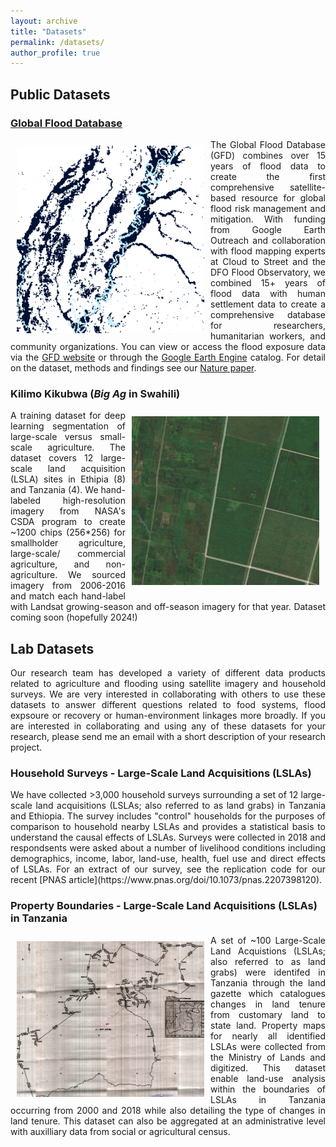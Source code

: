 ```yaml
---
layout: archive
title: "Datasets"
permalink: /datasets/
author_profile: true
---
```


## Public Datasets
### [Global Flood Database](https://global-flood-database.cloudtostreet.ai/)
<div style="text-align: justify">
<img style="float: left; padding: 10px 10px 10px 10px;" src="../images/data_icons_gfd.png" width=300>

The Global Flood Database (GFD) combines over 15 years of flood data to create the first comprehensive satellite-based resource for global flood risk management and mitigation. With funding from Google Earth Outreach and collaboration with flood mapping experts at Cloud to Street and the DFO Flood Observatory, we combined 15+ years of flood data with human settlement data to create a comprehensive database for researchers, humanitarian workers, and community organizations. You can view or access the flood exposure data via the [GFD website](https://global-flood-database.cloudtostreet.ai/) or through the [Google Earth Engine](https://developers.google.com/earth-engine/datasets/catalog/GLOBAL_FLOOD_DB_MODIS_EVENTS_V1) catalog. For detail on the dataset, methods and findings see our [Nature paper](https://doi.org/10.1038/s41586-021-03695-w).
</div>

### Kilimo Kikubwa (*Big Ag* in Swahili)
<div style="text-align: justify">
<img style="float: right; padding: 10px 10px 10px 10px;" src="../images/data_icon_kilimokikubwa.PNG" width=300>
A training dataset for deep learning segmentation of large-scale versus small-scale agriculture. The dataset covers 12 large-scale land acquisition (LSLA) sites in Ethipia (8) and Tanzania (4). We hand-labeled high-resolution imagery from NASA's CSDA program to create ~1200 chips (256*256) for smallholder agriculture, large-scale/ commercial agriculture, and non-agriculture. We sourced imagery from 2006-2016 and match each hand-label with Landsat growing-season and off-season imagery for that year. Dataset coming soon (hopefully 2024!)



</div>

## Lab Datasets
<div style="text-align: justify">
Our research team has developed a variety of different data products related to agriculture and flooding using satellite imagery and household surveys. We are very interested in collaborating with others to use these datasets to answer different questions related to food systems, flood expsoure or recovery or human-environment linkages more broadly. If you are interested in collaborating and using any of these datasets for your research, please send me an email with a short description of your research project.
</div>

### Household Surveys - Large-Scale Land Acquisitions (LSLAs)
<div style="text-align: justify">
We have collected >3,000 household surveys surrounding a set of 12 large-scale land acquisitions (LSLAs; also referred to as land grabs) in Tanzania and Ethiopia. The survey includes "control" households for the purposes of comparison to household nearby LSLAs and provides a statistical basis to understand the causal effects of LSLAs. Surveys were collected in 2018 and respondsents were asked about a number of livelihood conditions including demographics, income, labor, land-use, health, fuel use and direct effects of LSLAs. For an extract of our survey, see the replication code for our recent [PNAS article](https://www.pnas.org/doi/10.1073/pnas.2207398120).
</div>

### Property Boundaries - Large-Scale Land Acquisitions (LSLAs) in Tanzania
<div style="text-align: justify">
<img style="float: left; padding: 10px 10px 10px 10px;" src="../images/data_icon_propertymaps.png" width=300>
A set of ~100 Large-Scale Land Acquistions (LSLAs; also referred to as land grabs) were identifed in Tanzania through the land gazette which catalogues changes in land tenure from customary land to state land. Property maps for nearly all identified LSLAs were collected from the Ministry of Lands and digitized. This dataset enable land-use analysis within the boundaries of LSLAs in Tanzania occurring from 2000 and 2018 while also detailing the type of changes in land tenure. This dataset can also be aggregated at an administrative level with auxilliary data from social or agricultural census. 
</div>
